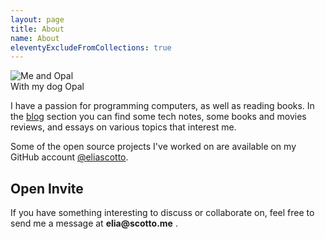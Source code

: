 ```yaml
---
layout: page
title: About
name: About
eleventyExcludeFromCollections: true
---
```


<div class="hidden overflow-hidden md:flex flex-col justify-center my-8">
  <img
    class="object-cover rounded-md max-h-[22rem] w-3/4"
    style="object-position: 50% 35%"
    title="Me and Opal"
    src="{{ meta.image }}"
  />
  <figcaption>With my dog Opal</figcaption>
</div>

<p class="home-p">
   I have a passion for programming computers, as well as reading books. In the <a href="/blog">blog</a> section you can find some tech notes, some books and movies reviews, and essays on various topics that interest me.
</p>

<p class="home-p">
  Some of the open source projects I've worked on are available on my GitHub account <a href="{{ meta.github }}">@eliascotto</a>.
</p>

## Open Invite

<p class="home-p">
  If you have something interesting to discuss or collaborate on,
  feel free to send me a message at <strong>elia@scotto.me</strong> .
</p>
